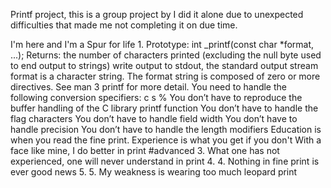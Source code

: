 Printf project, this is a group project by I did it alone due to unexpected difficulties that made me not completing it on due time.

I'm here and I'm a Spur for life 1. Prototype: int _printf(const char *format, ...); Returns: the number of characters printed (excluding the null byte used to end output to strings) write output to stdout, the standard output stream format is a character string. The format string is composed of zero or more directives. See man 3 printf for more detail. You need to handle the following conversion specifiers: c s % You don’t have to reproduce the buffer handling of the C library printf function You don’t have to handle the flag characters You don’t have to handle field width You don’t have to handle precision You don’t have to handle the length modifiers Education is when you read the fine print. Experience is what you get if you don't With a face like mine, I do better in print #advanced 3. What one has not experienced, one will never understand in print 4. 4. Nothing in fine print is ever good news 5. 5. My weakness is wearing too much leopard print
